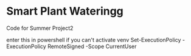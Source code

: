 # Smart Plant Wateringg
 Code for Summer Project2

enter this in powershell if you can't activate venv
Set-ExecutionPolicy -ExecutionPolicy RemoteSigned -Scope CurrentUser 
